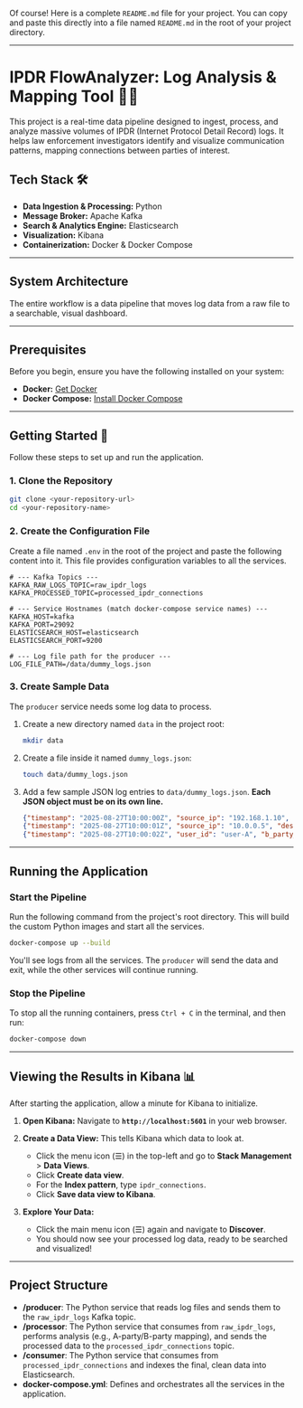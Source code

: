 Of course\! Here is a complete `README.md` file for your project. You can copy and paste this directly into a file named `README.md` in the root of your project directory.

-----

# IPDR FlowAnalyzer: Log Analysis & Mapping Tool 🕵️‍♂️

This project is a real-time data pipeline designed to ingest, process, and analyze massive volumes of IPDR (Internet Protocol Detail Record) logs. It helps law enforcement investigators identify and visualize communication patterns, mapping connections between parties of interest.

## Tech Stack 🛠️

  * **Data Ingestion & Processing:** Python
  * **Message Broker:** Apache Kafka
  * **Search & Analytics Engine:** Elasticsearch
  * **Visualization:** Kibana
  * **Containerization:** Docker & Docker Compose

-----

## System Architecture

The entire workflow is a data pipeline that moves log data from a raw file to a searchable, visual dashboard.

-----

## Prerequisites

Before you begin, ensure you have the following installed on your system:

  * **Docker:** [Get Docker](https://docs.docker.com/get-docker/)
  * **Docker Compose:** [Install Docker Compose](https://docs.docker.com/compose/install/)

-----

## Getting Started 🚀

Follow these steps to set up and run the application.

### 1\. Clone the Repository

```bash
git clone <your-repository-url>
cd <your-repository-name>
```

### 2\. Create the Configuration File

Create a file named `.env` in the root of the project and paste the following content into it. This file provides configuration variables to all the services.

```env
# --- Kafka Topics ---
KAFKA_RAW_LOGS_TOPIC=raw_ipdr_logs
KAFKA_PROCESSED_TOPIC=processed_ipdr_connections

# --- Service Hostnames (match docker-compose service names) ---
KAFKA_HOST=kafka
KAFKA_PORT=29092
ELASTICSEARCH_HOST=elasticsearch
ELASTICSEARCH_PORT=9200

# --- Log file path for the producer ---
LOG_FILE_PATH=/data/dummy_logs.json
```

### 3\. Create Sample Data

The `producer` service needs some log data to process.

1.  Create a new directory named `data` in the project root:
    ```bash
    mkdir data
    ```
2.  Create a file inside it named `dummy_logs.json`:
    ```bash
    touch data/dummy_logs.json
    ```
3.  Add a few sample JSON log entries to `data/dummy_logs.json`. **Each JSON object must be on its own line.**
    ```json
    {"timestamp": "2025-08-27T10:00:00Z", "source_ip": "192.168.1.10", "destination_ip": "8.8.8.8", "source_port": 54321, "destination_port": 53, "protocol": "UDP"}
    {"timestamp": "2025-08-27T10:00:01Z", "source_ip": "10.0.0.5", "destination_ip": "1.1.1.1", "source_port": 12345, "destination_port": 443, "protocol": "TCP"}
    {"timestamp": "2025-08-27T10:00:02Z", "user_id": "user-A", "b_party_number": "9876543210", "imei": "123456789012345"}
    ```

-----

## Running the Application

### Start the Pipeline

Run the following command from the project's root directory. This will build the custom Python images and start all the services.

```bash
docker-compose up --build
```

You'll see logs from all the services. The `producer` will send the data and exit, while the other services will continue running.

### Stop the Pipeline

To stop all the running containers, press `Ctrl + C` in the terminal, and then run:

```bash
docker-compose down
```

-----

## Viewing the Results in Kibana 📊

After starting the application, allow a minute for Kibana to initialize.

1.  **Open Kibana:** Navigate to **`http://localhost:5601`** in your web browser.

2.  **Create a Data View:** This tells Kibana which data to look at.

      * Click the menu icon (☰) in the top-left and go to **Stack Management** \> **Data Views**.
      * Click **Create data view**.
      * For the **Index pattern**, type `ipdr_connections`.
      * Click **Save data view to Kibana**.

3.  **Explore Your Data:**

      * Click the main menu icon (☰) again and navigate to **Discover**.
      * You should now see your processed log data, ready to be searched and visualized\!

-----

## Project Structure

  * **/producer**: The Python service that reads log files and sends them to the `raw_ipdr_logs` Kafka topic.
  * **/processor**: The Python service that consumes from `raw_ipdr_logs`, performs analysis (e.g., A-party/B-party mapping), and sends the processed data to the `processed_ipdr_connections` topic.
  * **/consumer**: The Python service that consumes from `processed_ipdr_connections` and indexes the final, clean data into Elasticsearch.
  * **docker-compose.yml**: Defines and orchestrates all the services in the application.
